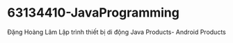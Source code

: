 # 63134410-JavaProgramming
Đặng Hoàng Lâm
Lập trình thiết bị di động
Java Products- Android Products


